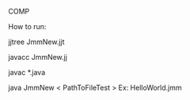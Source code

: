 COMP

How to run:

jjtree JmmNew.jjt

javacc JmmNew.jj

javac *.java

java JmmNew \< PathToFileTest \>
  Ex: HelloWorld.jmm
